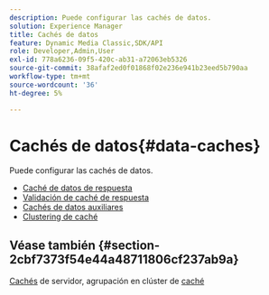 ```yaml
---
description: Puede configurar las cachés de datos.
solution: Experience Manager
title: Cachés de datos
feature: Dynamic Media Classic,SDK/API
role: Developer,Admin,User
exl-id: 778a6236-09f5-420c-ab31-a72063eb5326
source-git-commit: 38afaf2ed0f01868f02e236e941b23eed5b790aa
workflow-type: tm+mt
source-wordcount: '36'
ht-degree: 5%

---
```


# Cachés de datos{#data-caches}

Puede configurar las cachés de datos.

+ [Caché de datos de respuesta](c-response-data-cache.md)
+ [Validación de caché de respuesta](c-response-cache-validation.md)
+ [Cachés de datos auxiliares](c-auxiliary-data-caches.md)
+ [Clustering de caché](c-cache-clustering.md)

## Véase también {#section-2cbf7373f54e44a48711806cf237ab9a}

[Cachés](../../../../is-api/image-serving-api-ref/c-configuration-and-administration/c-server-settings/r-server-caches.md#reference-f6c7f73ea10f4c3ca93acd79a856e00e) de servidor, agrupación en clúster de  [caché](../../../../is-api/image-serving-api-ref/c-configuration-and-administration/c-server-settings/r-cache-clustering.md#reference-a24c6b99da174203947788844626b951)

